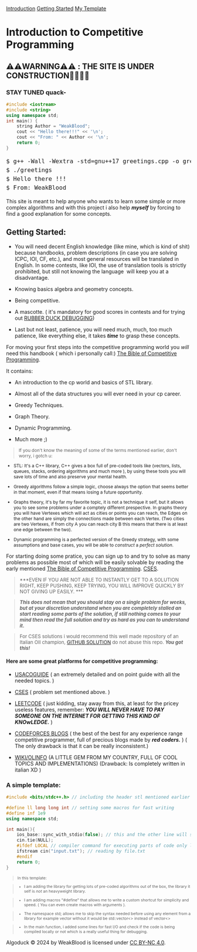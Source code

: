 <!DOCTYPE html>
<html lang = "en">
<head>
<meta charset="UTF-8">
<title>
AlgoDuck - Competitive Programming and Algorithm Resources
</title>
<META NAME="Description" CONTENT="Wanna see some algorithms ? You came to the right place. 
AlgoDuck is a project about competitive programming algorithms i'm doing on my own, why ? because i was bored, in fact 
this site does not contain any AD or Payment Program. Maybe once it becomes a quack level site then i will 
add donations, until then, enjoy this personal little mess <3 ">
<link rel="canonical" href="https://algoduck.it/">
<link rel="icon" href="/favicon.ico">
<link rel="icon" type="image/png" href="/favicon-96x96.png" sizes="96x96">
<link rel="icon" type="image/svg+xml" href="/favicon.svg">
<link rel="shortcut icon" href="/favicon.ico">
<link rel="apple-touch-icon" sizes="180x180" href="/apple-touch-icon.png">
<link rel="manifest" href="/site.webmanifest">
<link rel="stylesheet" href="/stylesheet/style.css">
<script src="/js/highlight.min.js"></script>
<script src="/js/highlightRightNav.js"></script>
</head>

<body>
<div id= "navbar">
</div>
<div class ="non-essential">
<div id="right-navbar">
<div id="space">
</div>

[Introduction](#warning-the-site-is-under-construction)
[Getting Started](#getting-started)
[My Template](#a-simple-template)

</div>
</div>
<div class="content">


# Introduction to Competitive Programming


## ⚠️⚠️WARNING⚠️⚠️ : THE SITE IS UNDER CONSTRUCTION👨‍💻👨‍💻

### STAY TUNED quack-


```cpp
#include <iostream>
#include <string>
using namespace std;
int main() {
    string Author = "WeakBlood";
    cout << "Hello there!!!" << '\n';
    cout << "From: " << Author << '\n';
    return 0;
} 
```

<div>

<pre style="font-size:12pt; line-height: 1.5;">
$ g++ -Wall -Wextra -std=gnu++17 greetings.cpp -o greetings
$ ./greetings
$ Hello there !!! 
$ From: WeakBlood
</pre>

</div>

This site is meant to help anyone who wants to learn some simple or more complex algorithms and with this project i also help ***myself*** by forcing to find 
a good explanation for some concepts.

## Getting Started:

- You will need decent English knowledge (like mine, which is kind of shit) because handbooks, problem descriptions (in case you are solving ICPC, IOI, CF, etc.), and most general resources will be translated in English. In some contests, like IOI, the use of translation tools is strictly prohibited, but still not knowing the language 
will keep you at a disadvantage.
  
 - Knowing basics algebra and geometry concepts.

 - Being competitive.
  
 - A mascotte. ( it's mandatory for good scores in contests and for trying out [RUBBER DUCK DEBUGGING](https://en.wikipedia.org/wiki/Rubber_duck_debugging))
  
 - Last but not least, patience, you will need much, much, too much patience, like everything else, it takes ***time*** to grasp these concepts.
  

For moving your first steps into the competitive programming world you *will* need this handbook ( which i personally call:) [The Bible of Competitive Programming](https://cses.fi/book/book.pdf).

It contains: 

- An introduction to the cp world and basics of STL library.
  
- Almost all of the data structures you will ever need in your cp career.
  
- Greedy Techniques.
  
- Graph Theory.
  
- Dynamic Programming.

- Much more ;)

<div style="font-size:9pt">

> If you don't know the meaning of some of the terms mentioned earlier, don't worry, i gotch u: 

 - STL: It's a C++ library, C++ gives a box full of pre-coded tools like (vectors, lists, queues, stacks, ordering algorithms and much more ), by using these tools 
you will save lots of time and also preserve your mental health.

 - Greedy algorithms follow a simple logic, choose always the option that seems better in that moment, 
even if that means losing a future opportunity. 

  
 - Graphs theory, it's by far my favorite topic, it is not a technique it self, but it allows you to see some problems under a comptely different prespective.
In graphs theory you will have Vertexes which will act as cities or points you can reach, the Edges on the other hand are simply the connections made between each Vertex.
(Two cities are two Vertexes, if from city A you can reach city B this means that there is at least one edge between the two).

 - Dynamic programming is a perfected version of the Greedy strategy, with some assumptions and base cases, you will be able to *construct* a *perfect solution*.
</div>

For starting doing some pratice, you can sign up to and try to solve as many problems as possible most of which will be easily solvable by reading the early mentioned [The Bible of Competitive Programming](https://cses.fi/book/book.pdf). [CSES](https://cses.fi/problemset/).

<div style="font-size: 13px;">

> ***EVEN IF YOU ARE NOT ABLE TO INSTANTLY GET TO A SOLUTION RIGHT, KEEP PUSHING, KEEP TRYING, YOU WILL IMPROVE QUICKLY BY NOT GIVING UP EASILY. ***

> ***This does not mean that you should stay on a single problem for weeks, but at your discretion understand when you are completely stalled an start reading some parts of the solution, if still nothing comes to your mind then read the full solution and try as hard as you can to understand it.***

> For CSES solutions i would recommend this well made repository of an Italian OII champion, [GITHUB SOLUTION](https://github.com/lorenzo-ferrari/cses/tree/main/src) do not abuse this repo. ***You got this!***
>
</div>



#### Here are some great platforms for competitive programming: 
  - [USACOGUIDE](https://usaco.guide/) ( an extremely detailed and on point guide with all the needed topics. )
  
  - [CSES](https://cses.fi/problemset/) ( problem set mentioned above. )

  - [LEETCODE](https://leetcode.com/) ( just kidding, stay away from this, at least for the pricey useless features, remember: 
***YOU WILL NEVER HAVE TO PAY SOMEONE ON THE INTERNET FOR GETTING  THIS KIND OF KNOwLEDGE.*** )

  - [CODEFORCES BLOGS](https://codeforces.com/) ( the best of the best for any experience range competitive programmer, full of precious blogs made by ***red coders.*** )
  ( The only drawback is that it can be really inconsistent.)
  
  - [WIKI/OLINFO](https://wiki.olinfo.it/) (A LITTLE GEM FROM MY COUNTRY, FULL OF COOL TOPICS AND IMPLEMENTATIONS)
  (Drawback: Is completely written in italian XD )


### A simple template: 

~~~cpp
#include <bits/stdc++.h> // including the header stl mentioned earlier

#define ll long long int // setting some macros for fast writing 
#define inf 1e9
using namespace std; 

int main(){
    ios_base::sync_with_stdio(false); // this and the other line will speed up I/O operations
    cin.tie(NULL);
    #ifdef LOCAL // compiler command for executing parts of code only locally 
    ifstream cin("input.txt"); // reading by file.txt 
    #endif
    return 0;
}

~~~
<div style="font-size:8pt;">

>In this template:

 >- I am adding the library for getting lots of pre-coded algorithms out of the box, the library it self is *not* an heavyweight library.

>- I am adding macros "#define" that allows me to write a custom shortcut for simplicity and speed. ( You can even create macros with arguments ).
  
>- The namespace std; allows me to skip the syntax needed before using any element from a library for example vector without it would be std::vector<> instead of 
vector<> 
  
>- In the main function, i added some lines for fast I/O and check if the code is being compiled locally or not which is a really useful thing for debugging.

</div>
</div>
</body>
<footer>

Algoduck © 2024 by WeakBlood is licensed under <a href="https://creativecommons.org/licenses/by-nc/4.0/" target="_blank">CC BY-NC 4.0</a>.

</footer>
<script>hljs.initHighlightingOnLoad();</script>
</html>
